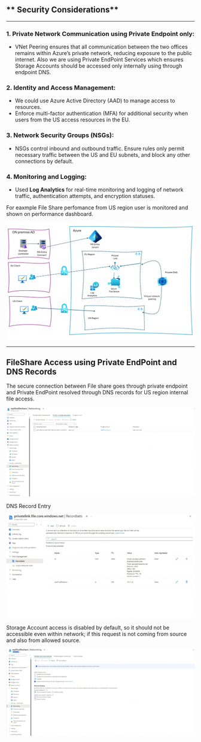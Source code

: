 ## ** Security Considerations**
---
### **1. Private Network Communication using Private Endpoint only:**
- VNet Peering ensures that all communication between the two offices remains within Azure’s private network, reducing exposure to the public internet. Also we are using Private EndPoint Services which ensures Storage Accounts should be accessed only internally using through endpoint DNS.

### **2. Identity and Access Management:**
- We could use Azure Active Directory (AAD) to manage access to resources.
- Enforce multi-factor authentication (MFA) for additional security when users from the US access resources in the EU.

### **3. Network Security Groups (NSGs):**
- NSGs control inbound and outbound traffic. Ensure rules only permit necessary traffic between the US and EU subnets, and block any other connections by default.

### **4. Monitoring and Logging:**
- Used **Log Analytics** for real-time monitoring and logging of network traffic, authentication attempts, and encryption statuses.

For eaxmple File Share perfomance from US region user is monitored and shown on performance dashboard.

![Solution Design](./docs/images/SolutionDesign.jpeg)

---

## FileShare Access using Private EndPoint and DNS Records

The secure connection between File share goes through private endpoint and Private EndPoint resolved through DNS records for US region internal file access.

![Private EndPoint](./docs/images/privateendpoint.png)

DNS Record Entry

![DNS Records](./docs/images/dnsrecords.png)

Storage Account access is disabled by default, so it should not be accessible even within network; if this request is not coming from source and also from allowed source.

![Storage Account not Acessible](./docs/images/storageaccountnetworkaccessdisabled.png)

